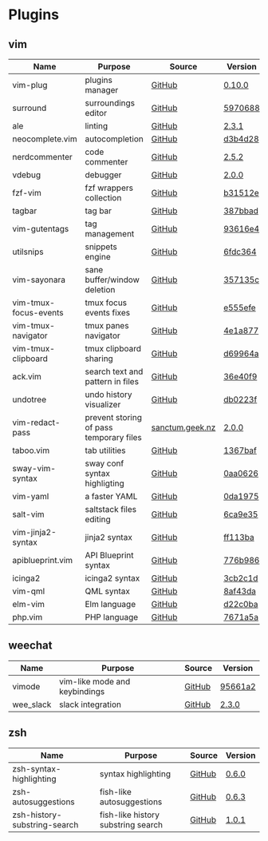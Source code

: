 # Plugins

## vim

| Name                            | Purpose                                      | Source                                                                                            | Version                                                                                                                |
|---------------------------------|----------------------------------------------|---------------------------------------------------------------------------------------------------|------------------------------------------------------------------------------------------------------------------------|
| vim-plug                        | plugins manager                              | [GitHub](https://github.com/junegunn/vim-plug)                                                    | [0.10.0](https://github.com/junegunn/vim-plug/releases/tag/0.10.0)                                                     |
| surround                        | surroundings editor                          | [GitHub](https://github.com/tpope/vim-surround)                                                   | [5970688](https://github.com/tpope/vim-surround/commit/597068870b8f093a8b2d11536c62ff31222ee8d0)                       |
| ale                             | linting                                      | [GitHub](https://github.com/w0rp/ale)                                                             | [2.3.1](https://github.com/w0rp/ale/releases/tag/v2.3.1)                                                               |
| neocomplete.vim                 | autocompletion                               | [GitHub](https://github.com/shougo/neocomplete.vim)                                               | [d3b4d28](https://github.com/Shougo/neocomplete.vim/commit/d3b4d2860ec34648a2d6df4631718a6a7cfa5d40)                   |
| nerdcommenter                   | code commenter                               | [GitHub](https://github.com/scrooloose/nerdcommenter)                                             | [2.5.2](https://github.com/scrooloose/nerdcommenter/releases/tag/2.5.2)                                                |
| vdebug                          | debugger                                     | [GitHub](https://github.com/vim-vdebug/vdebug)                                                    | [2.0.0](https://github.com/vim-vdebug/vdebug/releases/tag/v2.0.0)                                                      |
| fzf-vim                         | fzf wrappers collection                      | [GitHub](https://github.com/junegunn/fzf.vim)                                                     | [b31512e](https://github.com/junegunn/fzf.vim/commit/b31512e2a2d062ee4b6eb38864594c83f1ad2c2f)                         |
| tagbar                          | tag bar                                      | [GitHub](https://github.com/majutsushi/tagbar)                                                    | [387bbad](https://github.com/majutsushi/tagbar/commit/387bbadda98e1376ff3871aa461b1f0abd4ece70)                        |
| vim-gutentags                   | tag management                               | [GitHub](https://github.com/ludovicchabant/vim-gutentags)                                         | [93616e4](https://github.com/ludovicchabant/vim-gutentags/commit/93616e4c0ccfafe52ae329c7dd220d7b5c7d5f80)             |
| utilsnips                       | snippets engine                              | [GitHub](https://github.com/SirVer/ultisnips)                                                     | [6fdc364](https://github.com/SirVer/ultisnips/commit/6fdc3647f72e0a1f321ea6bd092ecd01f7c187ba)                         |
| vim-sayonara                    | sane buffer/window deletion                  | [GitHub](https://github.com/mhinz/vim-sayonara)                                                   | [357135c](https://github.com/mhinz/vim-sayonara/commit/357135ce127581fab2c0caf45d4b3fec4603aa77)                       |
| vim-tmux-focus-events           | tmux focus events fixes                      | [GitHub](https://github.com/tmux-plugins/vim-tmux-focus-events)                                   | [e555efe](https://github.com/tmux-plugins/vim-tmux-focus-events/commit/e555efe84895b6a4d83464297e009e9e3ffd0388)       |
| vim-tmux-navigator              | tmux panes navigator                         | [GitHub](https://github.com/christoomey/vim-tmux-navigator)                                       | [4e1a877](https://github.com/christoomey/vim-tmux-navigator/commit/4e1a877f51a17a961b8c2a285ee80aebf05ccf42)           |
| vim-tmux-clipboard              | tmux clipboard sharing                       | [GitHub](https://github.com/roxma/vim-tmux-clipboard)                                             | [d69964a](https://github.com/roxma/vim-tmux-clipboard/commit/d69964a0562f706030a478ff0f8139abd57d7e0e)                 |
| ack.vim                         | search text and pattern in files             | [GitHub](https://github.com/mileszs/ack.vim)                                                      | [36e40f9](https://github.com/mileszs/ack.vim/commit/36e40f9ec91bdbf6f1adf408522a73a6925c3042)                          |
| undotree                        | undo history visualizer                      | [GitHub](https://github.com/mbbill/undotree)                                                      | [db0223f](https://github.com/mbbill/undotree/commit/db0223fc6857c160b2394489094355feb20318f2)                          |
| vim-redact-pass                 | prevent storing of pass temporary files      | [sanctum.geek.nz](https://sanctum.geek.nz/cgit/vim-redact-pass.git)                               | [2.0.0](https://sanctum.geek.nz/cgit/vim-redact-pass.git/tag/?h=v2.0.0)                                                |
| taboo.vim                       | tab utilities                                | [GitHub](https://github.com/gcmt/taboo.vim)                                                       | [1367baf](https://github.com/gcmt/taboo.vim/commit/1367baf547ff931b63ea6a389e551f4ed280eadf)                           |
| sway-vim-syntax                 | sway conf syntax highligting                 | [GitHub](https://github.com/aouelete/sway-vim-syntax)                                             | [0aa0626](https://github.com/aouelete/sway-vim-syntax/commit/0aa0626eebdd3fae97bb7c876035008d34d5f3cc)                 |
| vim-yaml                        | a faster YAML                                | [GitHub](https://github.com/stephpy/vim-yaml)                                                     | [0da1975](https://github.com/stephpy/vim-yaml/commit/0da1975ec394154349db744c1996fe2ef8fa5ed0)                         |
| salt-vim                        | saltstack files editing                      | [GitHub](https://github.com/saltstack/salt-vim)                                                   | [6ca9e35](https://github.com/saltstack/salt-vim/commit/6ca9e3500cc39dd417b411435d58a1b720b331cc)                       |
| vim-jinja2-syntax               | jinja2 syntax                                | [GitHub](https://github.com/glench/vim-jinja2-syntax)                                             | [ff113ba](https://github.com/Glench/Vim-Jinja2-Syntax/commit/ff113baf049525efb94ff32c3d845f817351de11)                 |
| apiblueprint.vim                | API Blueprint syntax                         | [GitHub](https://github.com/kylef/apiblueprint.vim)                                               | [776b986](https://github.com/kylef/apiblueprint.vim/commit/776b9863e32a8ba59bf8a9656770a77c148c6e9c)                   |
| icinga2                         | icinga2 syntax                               | [GitHub](https://github.com/Icinga/icinga2/blob/master/tools/syntax/vim/syntax/icinga2.vim)       | [3cb2c1d](https://github.com/Icinga/icinga2/commit/3cb2c1d1435f19bc5e46fa8f8518645f62549dde)                           |
| vim-qml                         | QML syntax                                   | [GitHub](https://github.com/peterhoeg/vim-qml)                                                    | [8af43da](https://github.com/peterhoeg/vim-qml/commit/8af43da6950ce5483704bb97f5b24471d8ffda1a)                        |
| elm-vim                         | Elm language                                 | [GitHub](https://github.com/elmcast/elm-vim)                                                      | [d22c0ba](https://github.com/ElmCast/elm-vim/commit/d22c0ba13afb554257a8c176962e2216cc18edd1)                          |
| php.vim                         | PHP language                                 | [GitHub](https://github.com/stanangeloff/php.vim)                                                 | [7671a5a](https://github.com/StanAngeloff/php.vim/commit/7671a5aa05e2a8a614551365b7c385ed5b953721)                     |


## weechat

| Name                            | Purpose                                      | Source                                                                                            | Version                                                                                                                |
|---------------------------------|----------------------------------------------|---------------------------------------------------------------------------------------------------|------------------------------------------------------------------------------------------------------------------------|
| vimode                          | vim-like mode and keybindings                | [GitHub](https://github.com/GermainZ/weechat-vimode)                                              | [95661a2](https://github.com/GermainZ/weechat-vimode/commit/95661a27f92dc3f3286cf1539ab112a81ad15639)                  |
| wee_slack                       | slack integration                            | [GitHub](https://github.com/wee-slack/wee-slack)                                                  | [2.3.0](https://github.com/wee-slack/wee-slack/releases/tag/v2.3.0)                                                    |


## zsh

| Name                            | Purpose                                      | Source                                                                                            | Version                                                                                                                |
|---------------------------------|----------------------------------------------|---------------------------------------------------------------------------------------------------|------------------------------------------------------------------------------------------------------------------------|
| zsh-syntax-highlighting         | syntax highlighting                          | [GitHub](https://github.com/zsh-users/zsh-syntax-highlighting)                                    | [0.6.0](https://github.com/zsh-users/zsh-syntax-highlighting/releases/tag/0.6.0)                                       |
| zsh-autosuggestions             | fish-like autosuggestions                    | [GitHub](https://github.com/zsh-users/zsh-autosuggestions)                                        | [0.6.3](https://github.com/zsh-users/zsh-autosuggestions/releases/tag/v0.6.3)                                          |
| zsh-history-substring-search    | fish-like history substring search           | [GitHub](https://github.com/zsh-users/zsh-history-substring-search)                               | [1.0.1](https://github.com/zsh-users/zsh-history-substring-search/releases/tag/v1.0.1)                                 |
